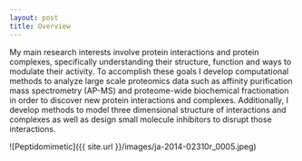 ```yaml
---
layout: post
title: Overview
---
```


My main research interests involve protein interactions and protein complexes, specifically understanding their structure, function and ways to modulate their activity.  To accomplish these goals I develop computational methods to analyze large scale proteomics data such as affinity purification mass spectrometry (AP-MS) and proteome-wide biochemical fractionation in order to discover new protein interactions and complexes.  Additionally, I develop methods to model three dimensional structure of interactions and complexes as well as design small molecule inhibitors to disrupt those interactions.  


![Peptidomimetic]({{ site.url }}/images/ja-2014-02310r_0005.jpeg)
